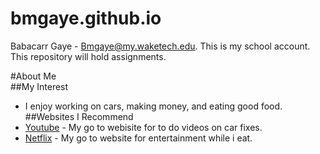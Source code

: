 # bmgaye.github.io
Babacarr Gaye - Bmgaye@my.waketech.edu.
This is my school account.
This repository will hold assignments. 
 
#About Me  
##My Interest 
 * I enjoy working on cars, making money, and eating good food.
##Websites I Recommend
 * [Youtube](https://www.youtube.com) - My go to webisite for to do videos on car fixes. 
 * [Netflix](https://netflix.com) - My go to website for entertainment while i eat.
